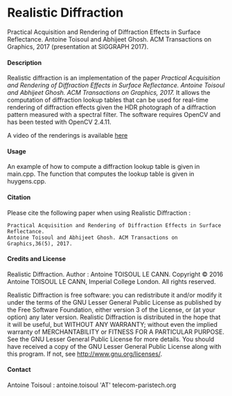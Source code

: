 # Realistic Diffraction

Practical Acquisition and Rendering of Diffraction Effects in Surface Reflectance. Antoine Toisoul and Abhijeet Ghosh. ACM Transactions on Graphics, 2017 (presentation at SIGGRAPH 2017).

#### Description

Realistic diffraction is an implementation of the paper *Practical Acquisition and Rendering of Diffraction Effects in Surface Reflectance. Antoine Toisoul and Abhijeet Ghosh. ACM Transactions on Graphics, 2017.* It allows the computation of diffraction lookup tables that can be used for real-time rendering of diffraction effects given the HDR photograph of a diffraction pattern measured with a spectral filter. The software requires OpenCV and has been tested with OpenCV 2.4.11.

A video of the renderings is available [here](https://www.youtube.com/watch?v=DNOej4KgtJY)

#### Usage

An example of how to compute a diffraction lookup table is given in main.cpp. The function that computes the lookup table is given in huygens.cpp.

#### Citation

Please cite the following paper when using Realistic Diffraction :

    Practical Acquisition and Rendering of Diffraction Effects in Surface Reflectance. 
    Antoine Toisoul and Abhijeet Ghosh. ACM Transactions on Graphics,36(5), 2017.

#### Credits and License

Realistic Diffraction. Author : Antoine TOISOUL LE CANN. Copyright © 2016 Antoine TOISOUL LE CANN, Imperial College London. All rights reserved.

Realistic Diffraction is free software: you can redistribute it and/or modify it under the terms of the GNU Lesser General Public License as published by the Free Software Foundation, either version 3 of the License, or (at your option) any later version. Realistic Diffraction is distributed in the hope that it will be useful, but WITHOUT ANY WARRANTY; without even the implied warranty of MERCHANTABILITY or FITNESS FOR A PARTICULAR PURPOSE. See the GNU Lesser General Public License for more details. You should have received a copy of the GNU Lesser General Public License along with this program. If not, see http://www.gnu.org/licenses/.

#### Contact

Antoine Toisoul : antoine.toisoul 'AT' telecom-paristech.org
